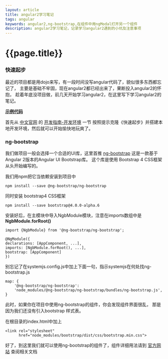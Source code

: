 ```yaml
--- 
layout: article 
title: angular2学习笔记
tags: angular
keywords: angular2,ng-bootstrap,在组件中用ngModal打开另一个组件
description: angular2学习笔记，记录学习angular2遇到的小坑及注意事项
---
```

# {{page.title}}

### 快速起步 ###

最近的项目都是用dojo来写，有一段时间没写angular代码了，貌似很多东西都忘记了，
主要是基础不牢固，现在angular2都已经出来了，果断投入angular2的怀抱，
趁着年底没项目做，前几天开始学习angular2，在这里写下学习angular2的笔记。

 **[示例代码](https://github.com/ytmjatai/angular2Demo)**

首先从 [中文官网](https://www.angular.cn/ 'angular2中文官方网站') 的
[开发指南-开发环境](https://www.angular.cn/docs/ts/latest/guide/setup.html) 一节
按照提示克隆《快速起步》并搭建本地开发环境，然后就可以开始愉快地玩爽了。

### ng-bootstrap ###
我们做项目一般会选择一个合适的UI库，这里首推
 [ng-bootstrap](https://ng-bootstrap.github.io/#/getting-started) 
这是一款基于Angular 2版本的Angular UI Bootstrap库。 
这个库是使用 Bootstrap 4 CSS框架从头开始编写的。

我们用npm把它当依赖安装到项目中

    npm install --save @ng-bootstrap/ng-bootstrap

同时安装 bootstrap4 CSS框架

    npm install --save bootstrap@4.0.0-alpha.6 

安装好后，在主模块中导入NgbModule模块，注意在imports数组中是 **NgbModule.forRoot()**

    import {NgbModule} from '@ng-bootstrap/ng-bootstrap';

    @NgModule({
    declarations: [AppComponent, ...],
    imports: [NgbModule.forRoot(), ...],
    bootstrap: [AppComponent]
    })
    
别忘记了在systemjs.config.js中加上下面一句，指示systemjs在何处找ng-bootstrap.js

    map: {
        '@ng-bootstrap/ng-bootstrap': 
        'node_modules/@ng-bootstrap/ng-bootstrap/bundles/ng-bootstrap.js',
    }

此时，如果你在项目中使用ng-bootstrap的组件，你会发现组件界面很乱，
那是因为我们还没有引入bootstrap 样式表。

在根目录的index.html中加上

    <link rel="stylesheet" 
          href="node_modules/bootstrap/dist/css/bootstrap.min.css">

好了，到这里我们就可以使用ng-bootstrap的组件了，组件详细用法请到
[官方网站](https://ng-bootstrap.github.io/#/components) 查阅相关文档




